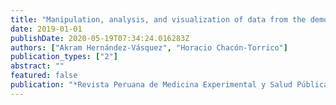 ```yaml
---
title: "Manipulation, analysis, and visualization of data from the demographic and family health survey with the R program"
date: 2019-01-01
publishDate: 2020-05-19T07:34:24.016283Z
authors: ["Akram Hernández-Vásquez", "Horacio Chacón-Torrico"]
publication_types: ["2"]
abstract: ""
featured: false
publication: "*Revista Peruana de Medicina Experimental y Salud Pública*"
---
```


